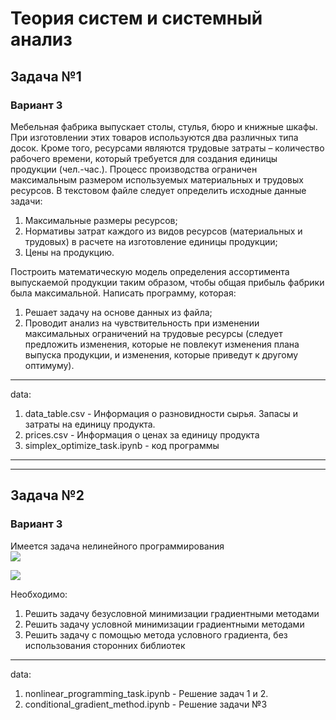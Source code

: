 # Теория систем и системный анализ  
## Задача №1
### Вариант 3

Мебельная фабрика выпускает столы, стулья, бюро и книжные шкафы. При изготовлении этих товаров используются два различных типа досок. Кроме того, ресурсами являются трудовые затраты – количество рабочего времени, который требуется для создания единицы продукции (чел.-час.). Процесс производства ограничен максимальным размером используемых материальных и трудовых ресурсов.
В текстовом файле следует определить исходные данные задачи:
1) Максимальные размеры ресурсов;
2) Нормативы затрат каждого из видов ресурсов (материальных и трудовых) в расчете на изготовление единицы продукции;
3) Цены на продукцию.  

Построить математическую модель определения ассортимента выпускаемой продукции таким образом, чтобы общая прибыль фабрики была максимальной.
Написать программу, которая:
1) Решает задачу на основе данных из файла;
2) Проводит анализ на чувствительность при изменении максимальных ограничений на трудовые ресурсы (следует предложить изменения, которые не повлекут изменения плана выпуска продукции, и изменения, которые приведут к другому оптимуму).

___  
data:
1) data_table.csv - Информация о разновидности сырья. Запасы и затраты на единицу продукта.
2) prices.csv - Информация о ценах за единицу продукта
3) simplex_optimize_task.ipynb - код программы  
___
___
## Задача №2
### Вариант 3
Имеется задача нелинейного программирования  
<img src="https://latex.codecogs.com/svg.latex?\ x^2_1 + 3x^2_2 - 3x_1x_2 + x_1 - 6x_2 \xrightarrow{} min">  
  
<img src="https://latex.codecogs.com/svg.latex?\ \begin{cases} 4x_1 + 3x_2 \leq 12 \\ -x_1 + x_2 \leq 1 \\ x_1 \geq 0 \\ x_2 \geq 0 \end{cases}">    

Необходимо:
1) Решить задачу безусловной минимизации градиентными методами
2) Решить задачу условной минимизации градиентными методами
3) Решить задачу с помощью метода условного градиента, без использования сторонних библиотек 
___  
data:  
1) nonlinear_programming_task.ipynb - Решение задач 1 и 2.
2) conditional_gradient_method.ipynb - Решение задачи №3
